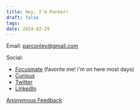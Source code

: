 ```yaml
---
title: Hey, I'm Parker!
draft: false
tags: 
date: 2024-02-29
---
```


Email: parconley@gmail.com

Social:
- [Focusmate](https://www.focusmate.com/user/parker-c) (favorite me! i'm on here most days)
- [Curious](https://curius.app/parker-conley)
- [Twitter](https://twitter.com/parconley)
- [LinkedIn](https://www.linkedin.com/in/parker-conley/)

[Anonymous Feedback](https://www.admonymous.co/parker)
